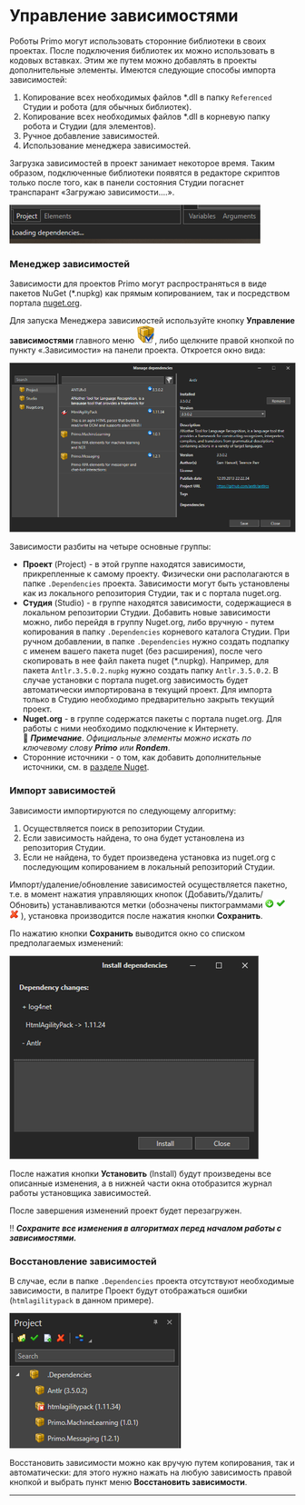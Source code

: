 # Управление зависимостями

Роботы Primo могут использовать сторонние библиотеки в своих проектах. После подключения библиотек их можно использовать в кодовых вставках. Этим же путем можно добавлять в проекты дополнительные элементы. Имеются следующие способы импорта зависимостей:

1. Копирование всех необходимых файлов \*.dll в папку `Referenced` Студии и робота (для обычных библиотек).
2. Копирование всех необходимых файлов \*.dll в корневую папку робота и Студии (для элементов).
3. Ручное добавление зависимостей.
4. Использование менеджера зависимостей.

Загрузка зависимостей в проект занимает некоторое время. Таким образом, подключенные библиотеки появятся в редакторе скриптов только после того, как в панели состояния Студии погаснет транспарант «Загружаю зависимости....».

![](<../../.gitbook/assets/image (372).png>)

### Менеджер зависимостей

Зависимости для проектов Primo могут распространяться в виде пакетов NuGet (\*.nupkg) как прямым копированием, так и посредством портала [nuget.org](https://www.nuget.org/). 

Для запуска Менеджера зависимостей используйте кнопку **Управление зависимостями** главного меню <img src="../../.gitbook/assets/managePackages32.png" alt="" data-size="line">, либо щелкните правой кнопкой по пункту «.Зависимости» на панели проекта. Откроется окно вида:

![](<../../.gitbook/assets/image (323).png>)

Зависимости разбиты на четыре основные группы:

* **Проект** (Project) - в этой группе находятся зависимости, прикрепленные к самому проекту. Физически они располагаются в папке `.Dependencies` проекта. Зависимости могут быть установлены как из локального репозитория Студии, так и с портала nuget.org.
* **Студия** (Studio) - в группе находятся зависимости, содержащиеся в локальном репозитории Студии. Добавить новые зависимости можно, либо перейдя в группу Nuget.org, либо вручную - путем копирования в папку `.Dependencies` корневого каталога Студии. При ручном добавлении, в папке `.Dependencies` нужно создать подпапку с именем вашего пакета nuget (без расширения), после чего скопировать в нее файл пакета nuget (\*.nupkg). Например, для пакета `Antlr.3.5.0.2.nupkg` нужно создать папку `Antlr.3.5.0.2`. В случае установки с портала nuget.org зависимость будет автоматически импортирована в текущий проект. Для импорта только в Студию необходимо предварительно закрыть текущий проект.
* **Nuget.org** - в группе содержатся пакеты с портала nuget.org. Для работы с ними необходимо подключение к Интернету.\
  :small_blue_diamond: ***Примечание***. *Официальные элементы можно искать по ключевому слову **Primo** или **Rondem***.
* Сторонние источники - о том, как добавить дополнительные источники, см. в [разделе Nuget](https://docs.primo-rpa.ru/primo-rpa/primo-studio/settings/nuget).

### Импорт зависимостей 
Зависимости импортируются по следующему алгоритму:
1. Осуществляется поиск в репозитории Студии.
2. Если зависимость найдена, то она будет установлена из репозитория Студии.
3. Если не найдена, то будет произведена установка из nuget.org с последующим копированием в локальный репозиторий Студии.

Импорт/удаление/обновление зависимостей осуществляется пакетно, т.е. в момент нажатия управляющих кнопок (Добавить/Удалить/Обновить) устанавливаются метки (обозначены пиктограммами <img src="../../.gitbook/assets/stateToInstall.png" alt="" data-size="line"> <img src="../../.gitbook/assets/4 (1) (1) (2) (1) (1) (1) (2) (3).png" alt="" data-size="line"> <img src="../../.gitbook/assets/10 (2) (1) (2) (1) (1) (1) (2) (2).png" alt="" data-size="line"> ), установка производится после нажатия кнопки **Сохранить**.

По нажатию кнопки **Сохранить** выводится окно со списком предполагаемых изменений:

![](<../../.gitbook/assets/image (358).png>)

После нажатия кнопки **Установить** (Install) будут произведены все описанные изменения, а в нижней части окна отобразится журнал работы установщика зависимостей.

После завершения изменений проект будет перезагружен. 

:bangbang: ***Сохраните все изменения в алгоритмах перед началом работы с зависимостями.***

### Восстановление зависимостей

В случае, если в папке `.Dependencies` проекта отсутствуют необходимые зависимости, в палитре Проект будут отображаться ошибки (`htmlagilitypack` в данном примере).

![](<../../.gitbook/assets/image (441).png>)

Восстановить зависимости можно как вручую путем копирования, так и автоматически: для этого нужно нажать на любую зависимость правой кнопкой и выбрать пункт меню **Восстановить зависимости**.

***
